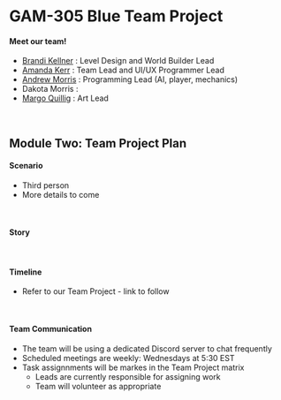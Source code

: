 # GAM-305 Blue Team Project

#### Meet our team!
* [Brandi Kellner](https://github.com/BrandiKellner) : Level Design and World Builder Lead
* [Amanda Kerr](https://github.com/amarkerr) : Team Lead and UI/UX Programmer Lead
* [Andrew Morris](https://github.com/AndrewMorris22) : Programming Lead (AI, player, mechanics)
* Dakota Morris : 
* [Margo Quillig](https://github.com/NerdsyPotato) : Art Lead
<br/>

## Module Two: Team Project Plan
#### Scenario
* Third person
* More details to come

<br/>

#### Story

<br/>

#### Timeline
* Refer to our Team Project - link to follow

<br/>

#### Team Communication
* The team will be using a dedicated Discord server to chat frequently
* Scheduled meetings are weekly: Wednesdays at 5:30 EST
* Task assignnments will be markes in the Team Project matrix
  * Leads are currently responsible for assigning work
  * Team will volunteer as appropriate

